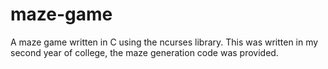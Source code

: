# maze-game
A maze game written in C using the ncurses library. This was written in my second year of college, the maze generation code was provided.
